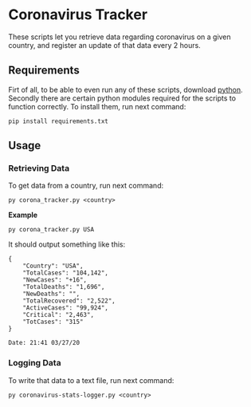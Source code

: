 # Coronavirus Tracker
These scripts let you retrieve data regarding coronavirus on a given country, and register an update of that data every 2 hours.  

## Requirements
Firt of all, to be able to even run any of these scripts, download [python](https://python.org/downloads/).
Secondly there are certain python modules required for the scripts to function correctly.
To install them, run next command:
```commandline
pip install requirements.txt
``` 

## Usage
### Retrieving Data
To get data from a country, run next command:
```commandline
py corona_tracker.py <country>
```
**Example** 
```commandline
py corona_tracker.py USA
```
It should output something like this:
```text
{
    "Country": "USA",
    "TotalCases": "104,142",
    "NewCases": "+16",
    "TotalDeaths": "1,696",
    "NewDeaths": "",
    "TotalRecovered": "2,522",
    "ActiveCases": "99,924",
    "Critical": "2,463",
    "TotCases": "315"
}

Date: 21:41 03/27/20
```
### Logging Data
To write that data to a text file, run next command:
```commandline
py coronavirus-stats-logger.py <country>
```
